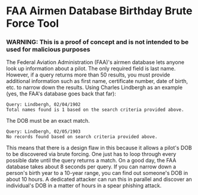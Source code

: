# FAA Airmen Database Birthday Brute Force Tool

### WARNING: This is a proof of concept and is not intended to be used for malicious purposes

The Federal Aviation Administration (FAA)'s airmen database lets anyone look up information about a pilot. The only required field is last name. However, if a query returns more than 50 results, you must provide additional information such as first name, certificate number, date of birth, etc. to narrow down the results. Using Charles Lindbergh as an example (yes, the FAA's database goes back that far): 

```
Query: Lindbergh, 02/04/1902
Total names found is 1 based on the search criteria provided above.
```

The DOB must be an exact match.

```
Query: Lindbergh, 02/05/1903
No records found based on search criteria provided above. 
```

This means that there is a design flaw in this because it allows a pilot's DOB to be discovered via brute forcing. One just has to loop through every possible date until the query returns a match. On a good day, the FAA database takes about 8 seconds per query. If you can narrow down a person's birth year to a 10-year range, you can find out someone's DOB in about 10 hours. A dedicated attacker can run this in parallel and discover an individual's DOB in a matter of hours in a spear phishing attack.
